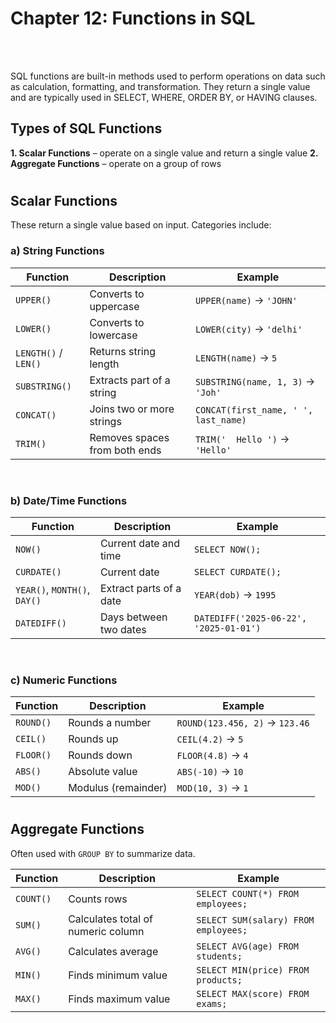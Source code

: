 #
# Chapter 12: Functions in SQL

<br>
<br>

SQL functions are built-in methods used to perform operations on data such as calculation, formatting, and transformation. They return a single value and are typically used in SELECT, WHERE, ORDER BY, or HAVING clauses.

## Types of SQL Functions
**1. Scalar Functions** – operate on a single value and return a single value
**2. Aggregate Functions** – operate on a group of rows
#
## Scalar Functions
These return a single value based on input. Categories include:
### a) String Functions
| Function             | Description                   | Example                              |
| -------------------- | ----------------------------- | ------------------------------------ |
| `UPPER()`            | Converts to uppercase         | `UPPER(name)` → `'JOHN'`             |
| `LOWER()`            | Converts to lowercase         | `LOWER(city)` → `'delhi'`            |
| `LENGTH()` / `LEN()` | Returns string length         | `LENGTH(name)` → `5`                 |
| `SUBSTRING()`        | Extracts part of a string     | `SUBSTRING(name, 1, 3)` → `'Joh'`    |
| `CONCAT()`           | Joins two or more strings     | `CONCAT(first_name, ' ', last_name)` |
| `TRIM()`             | Removes spaces from both ends | `TRIM('  Hello ')` → `'Hello'`       |
<br>

### b) Date/Time Functions

| Function                     | Description             | Example                                |
| ---------------------------- | ----------------------- | -------------------------------------- |
| `NOW()`                      | Current date and time   | `SELECT NOW();`                        |
| `CURDATE()`                  | Current date            | `SELECT CURDATE();`                    |
| `YEAR()`, `MONTH()`, `DAY()` | Extract parts of a date | `YEAR(dob)` → `1995`                   |
| `DATEDIFF()`                 | Days between two dates  | `DATEDIFF('2025-06-22', '2025-01-01')` |
<br>

### c) Numeric Functions

| Function  | Description         | Example                        |
| --------- | ------------------- | ------------------------------ |
| `ROUND()` | Rounds a number     | `ROUND(123.456, 2)` → `123.46` |
| `CEIL()`  | Rounds up           | `CEIL(4.2)` → `5`              |
| `FLOOR()` | Rounds down         | `FLOOR(4.8)` → `4`             |
| `ABS()`   | Absolute value      | `ABS(-10)` → `10`              |
| `MOD()`   | Modulus (remainder) | `MOD(10, 3)` → `1`             |

#

## Aggregate Functions

Often used with `GROUP BY` to summarize data.
<br>

| Function  | Description                        | Example                              |
| --------- | ---------------------------------- | ------------------------------------ |
| `COUNT()` | Counts rows                        | `SELECT COUNT(*) FROM employees;`    |
| `SUM()`   | Calculates total of numeric column | `SELECT SUM(salary) FROM employees;` |
| `AVG()`   | Calculates average                 | `SELECT AVG(age) FROM students;`     |
| `MIN()`   | Finds minimum value                | `SELECT MIN(price) FROM products;`   |
| `MAX()`   | Finds maximum value                | `SELECT MAX(score) FROM exams;`      |




